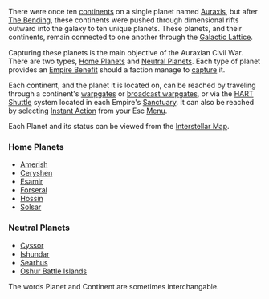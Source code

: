 There were once ten [continents](../locations/Continent.md) on a single planet
named [Auraxis](Auraxis.md), but after [The Bending](../etc/The_Bending.md),
these continents were pushed through dimensional rifts outward into the galaxy
to ten unique planets. These planets, and their continents, remain connected to
one another through the [Galactic Lattice](../terminology/Galactic_Lattice.md).

Capturing these planets is the main objective of the Auraxian Civil War. There
are two types, [Home Planets](Home_Continent.md) and
[Neutral Planets](../terminology/Neutral_Continent.md). Each type of planet
provides an [Empire Benefit](../terminology/Empire_Benefit.md) should a faction
manage to [capture](../etc/Continental_lock.md) it.

Each continent, and the planet it is located on, can be reached by traveling
through a continent's [warpgates](Warpgate.md) or
[broadcast warpgates](../items/Broadcast_warpgate.md), or via the
[HART Shuttle](../terminology/HART.md) system located in each Empire's
[Sanctuary](../locations/Sanctuary.md). It can also be reached by selecting
[Instant Action](../terminology/Instant_Action.md) from your Esc
[Menu](../etc/Menu.md).

Each Planet and its status can be viewed from the
[Interstellar Map](../terminology/Interstellar_Map.md).

### Home Planets

- [Amerish](Amerish.md)
- [Ceryshen](Ceryshen.md)
- [Esamir](Esamir.md)
- [Forseral](Forseral.md)
- [Hossin](Hossin.md)
- [Solsar](Solsar.md)

### Neutral Planets

- [Cyssor](Cyssor.md)
- [Ishundar](Ishundar.md)
- [Searhus](Searhus.md)
- [Oshur Battle Islands](../locations/Oshur.md)

The words Planet and Continent are sometimes interchangable.
